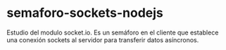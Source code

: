 # semaforo-sockets-nodejs
Estudio del modulo socket.io. Es un semáforo en el cliente que establece una conexión sockets al servidor para transferir datos asíncronos.
